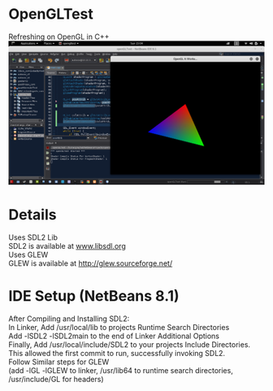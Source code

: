 # OpenGLTest
Refreshing on OpenGL in C++
<img src="https://github.com/Mrc0de/OpenGLTest/blob/master/Screenshot%20from%202016-11-06%2015-04-03.png?raw=true" />
# Details
Uses SDL2 Lib</br>
SDL2 is available at www.libsdl.org<br/>
Uses GLEW<br/>
GLEW is available at http://glew.sourceforge.net/</br>

# IDE Setup (NetBeans 8.1)
After Compiling and Installing SDL2:</br>
In Linker, Add /usr/local/lib to projects Runtime Search Directories<br/>
Add -lSDL2 -lSDL2main to the end of Linker Additional Options<br/>
Finally, Add /usr/local/include/SDL2 to your projects Include Directories.</br>
This allowed the first commit to run, successfully invoking SDL2.<br/>
Follow Similar steps for GLEW</br> (add -lGL -lGLEW to linker, /usr/lib64 to runtime search directories, /usr/include/GL for headers)<br/>
